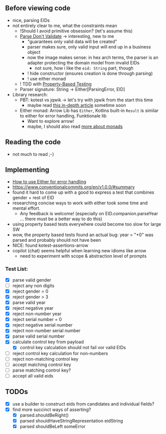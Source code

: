 ## Before viewing code

- nice, parsing EIDs
- not entirely clear to me, what the constraints mean
  - !Should I avoid primitive obsession? (let's assume this)
  - [Parse Don't Validate](https://xtrem-tdd.netlify.app/flavours/design/parse-dont-validate/) -> interesting, new to me
    - "guarantees only valid data will be created"
    - parser makes sure, only valid input will end up in a business object
    - now the image makes sense: in hex arch terms, the parser is an adapter protecting the domain model from invalid EIDs
      - not sure, how i like the `eid: String` part, though
    - ! hide constructor (ensures creation is done through parsing) 
    - ! use either monad
  - ! TDD with [Property-Based Testing](https://xtrem-tdd.netlify.app/flavours/testing/pbt/)
  - Parser signature: String -> Either[ParsingError, EID]
- Library research:
  - PBT: kotest vs jqwik -> let's try with jqwik from the start this time
    - maybe read [this in-depth article](https://johanneslink.net/property-based-testing-in-kotlin/#finding-good-properties) sometime soon
  - Either monad: Arrow Lib has `Either`, Kotlins built-in `Result` is similar to either for error handling, Funktionale lib
    - Want to explore arrow!
    - maybe, I should also read [more about monads](https://medium.com/@albert.llousas/monads-explained-in-kotlin-4126ac0cb7f2)

## Reading the code

- not much to read ;-)

## Implementing

- [How to use Either for error handling](https://proandroiddev.com/how-to-use-arrows-either-for-exception-handling-in-your-application-a73574b39d07)
- https://www.conventionalcommits.org/en/v1.0.0/#summary
- found it hard to come up with a good to express a test that combines gender + rest of EID
- researching concise ways to work with either took some time and mental effort. 
  - Any feedback is welcome! (especially on EID.companion.parseYear ... there must be a better way to do this)
- using property based tests everywhere could become too slow for large SW
- wow, the property based tests found an actual bug: year = "+0" was parsed and probably should not have been
- NICE: found kotest-assertions-arrow
- copilot (chat) seems helpful when learning new idioms like arrow
  - need to experiment with scope & abstraction level of prompts

### Test List:
- [x] parse valid gender
- [ ] reject any non digits
- [x] reject gender = 0
- [x] reject gender > 3
- [x] parse valid year
- [x] reject negative year
- [x] reject non-number year
- [x] reject serial number = 0
- [x] reject negative serial number
- [x] reject non-number serial number
- [x] parse valid serial number
- [x] calculate control key from payload
  - [x] control key calculation should not fail vor valid EIDs  
- [ ] reject control key calculation for non-numbers
- [ ] reject non-matching control key
- [ ] accept matching control key
- [ ] parse matching control key?
- [ ] accept all valid eids

## TODOs
- [x] use a builder to construct eids from candidates and individual fields?
- [x] find more succinct ways of asserting?
  - [x] parsed.shouldBeRight()
  - [x] parsed shouldHaveStringRepresentation eidString
  - [x] parsed shouldBeLeft someError